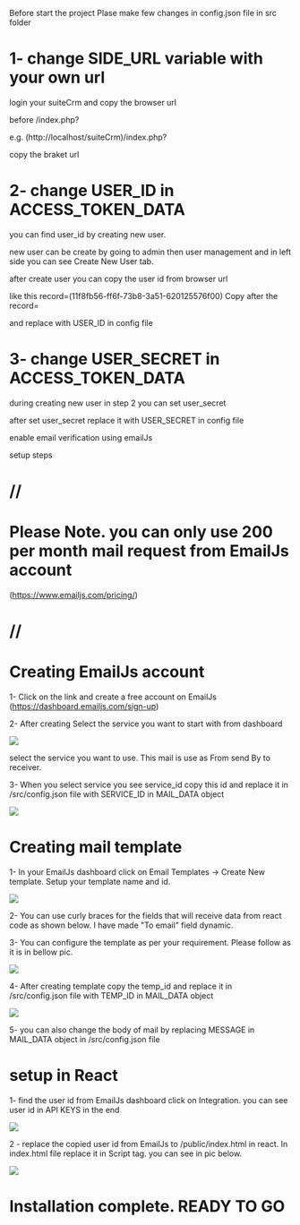 Before start the project Plase make few changes in config.json file in src folder

# 1- change SIDE_URL variable with your own url

login your suiteCrm and copy the browser url

before /index.php?

e.g. (http://localhost/suiteCrm)/index.php?

copy the braket url

# 2- change USER_ID in ACCESS_TOKEN_DATA

you can find user_id by creating new user.

new user can be create by going to admin then user management and in left side you can see Create New User tab.

after create user you can copy the user id from browser url

like this record=(11f8fb56-ff6f-73b8-3a51-620125576f00) Copy after the record=

and replace with USER_ID in config file

# 3- change USER_SECRET in ACCESS_TOKEN_DATA

during creating new user in step 2 you can set user_secret

after set user_secret replace it with USER_SECRET in config file

enable email verification using emailJs

setup steps

# //

# Please Note. you can only use 200 per month mail request from EmailJs account

(https://www.emailjs.com/pricing/)

# //

# Creating EmailJs account

1- Click on the link and create a free account on EmailJs (https://dashboard.emailjs.com/sign-up)

2- After creating Select the service you want to start with from dashboard

<img src="readMePics/selectService.png">

select the service you want to use. This mail is use as From send By to receiver.

3- When you select service you see service_id copy this id and replace it in /src/config.json file with SERVICE_ID in MAIL_DATA object

<img src="readMePics/service_id.png">

# Creating mail template

1- In your EmailJs dashboard click on Email Templates -> Create New template. Setup your template name and id.

<img src="readMePics/temp.png">

2- You can use curly braces for the fields that will receive data from react code as shown below. I have made "To email" field dynamic.

3- You can configure the template as per your requirement. Please follow as it is in bellow pic.

<img src="readMePics/temp_inside.png">

4- After creating template copy the temp_id and replace it in /src/config.json file with TEMP_ID in MAIL_DATA object

<img src="readMePics/temp_id.png">

5- you can also change the body of mail by replacing MESSAGE in MAIL_DATA object in /src/config.json file

# setup in React

1- find the user id from EmailJs dashboard click on Integration. you can see user id in API KEYS in the end

<img src="readMePics/user_id.png">

2 - replace the copied user id from EmailJs to /public/index.html in react. In index.html file replace it in Script tag. you can see in pic below.

<img src="readMePics/script.png">

# Installation complete. READY TO GO
